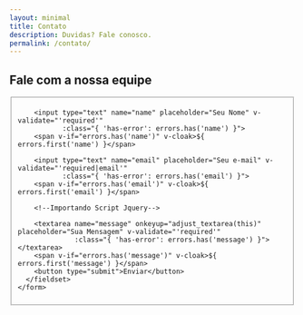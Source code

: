 ```yaml
---
layout: minimal
title: Contato
description: Duvidas? Fale conosco.
permalink: /contato/
---
```


<style type="text/css" media="screen">
  .container {
    margin: 0px auto;
    max-width: 600px;
  }
</style>

<div class="container">

  <h2>Fale com a nossa equipe</h2>

  <div id="form" class="contact-form">
    <form accept-charset="UTF-8" method="POST" action="https://blog.bsource.com.br/contato/mensagem-enviada/" 
    v-on:submit.prevent="validateBeforeSubmit" ref="contact">
      <fieldset>
        <input type="hidden" name="_subject" value="Novo Contato!" />
        <input type="hidden" name="_next" value="{{ site.url }}/contato/mensagem-enviada/" />
        <input type="hidden" name="_language" value="en" />

        <input type="text" name="name" placeholder="Seu Nome" v-validate="'required'"
               :class="{ 'has-error': errors.has('name') }">
        <span v-if="errors.has('name')" v-cloak>${ errors.first('name') }</span>

        <input type="text" name="email" placeholder="Seu e-mail" v-validate="'required|email'"
               :class="{ 'has-error': errors.has('email') }">
        <span v-if="errors.has('email')" v-cloak>${ errors.first('email') }</span>

        <!--Importando Script Jquery-->
<script type="text/javascript" src="https://code.jquery.com/jquery-3.2.1.min.js"></script>
        <textarea name="message" onkeyup="adjust_textarea(this)" placeholder="Sua Mensagem" v-validate="'required'"
                  :class="{ 'has-error': errors.has('message') }"></textarea>
        <span v-if="errors.has('message')" v-cloak>${ errors.first('message') }</span>
        <button type="submit">Enviar</button>
      </fieldset>
    </form>
  </div>

</div>



<script src="https://unpkg.com/vue@2.4.2"></script>
<script src="https://unpkg.com/vee-validate@2.0.0-rc.8"></script>
<script type="text/javascript">
Vue.use(VeeValidate);

new Vue({
  el: '#form',
  delimiters: ['${', '}'],
  methods: {
    validateBeforeSubmit: function () {
      this.$validator.validateAll();
      if (!this.errors.any()) {
        this.$refs.contact.submit();
      }
    }
  }
});
</script>
